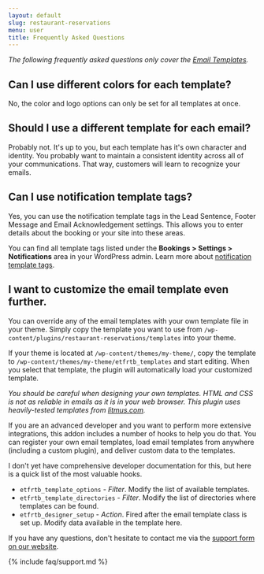 ```yaml
---
layout: default
slug: restaurant-reservations
menu: user
title: Frequently Asked Questions
---
```

*The following frequently asked questions only cover the [Email Templates](../email-templates).*

## Can I use different colors for each template?

No, the color and logo options can only be set for all templates at once.

## Should I use a different template for each email?

Probably not. It's up to you, but each template has it's own character and identity. You probably want to maintain a consistent identity across all of your communications. That way, customers will learn to recognize your emails.

## Can I use notification template tags?

Yes, you can use the notification template tags in the Lead Sentence, Footer Message and Email Acknowledgement settings. This allows you to enter details about the booking or your site into these areas.

You can find all template tags listed under the **Bookings > Settings > Notifications** area in your WordPress admin. Learn more about [notification template tags](../notifications/template-tags).

## I want to customize the email template even further.

You can override any of the email templates with your own template file in your theme. Simply copy the template you want to use from `/wp-content/plugins/restaurant-reservations/templates` into your theme.

If your theme is located at `/wp-content/themes/my-theme/`, copy the template to `/wp-content/themes/my-theme/etfrtb_templates` and start editing. When you select that template, the plugin will automatically load your customized template.

*You should be careful when designing your own templates. HTML and CSS is not as reliable in emails as it is in your web browser. This plugin uses heavily-tested templates from [litmus.com](https://litmus.com/).*

If you are an advanced developer and you want to perform more extensive integrations, this addon includes a number of hooks to help you do that. You can register your own email templates, load email templates from anywhere (including a custom plugin), and deliver custom data to the templates.

I don't yet have comprehensive developer documentation for this, but here is a quick list of the most valuable hooks.

- `etfrtb_template_options` - *Filter*. Modify the list of available templates.
- `etfrtb_template_directories` - *Filter*. Modify the list of directories where templates can be found.
- `etfrtb_designer_setup` - *Action*. Fired after the email template class is set up. Modify data available in the template here.

If you have any questions, don't hesitate to contact me via the [support form on our website](https://www.fivestarplugins.com/support-center/).

{% include faq/support.md %}